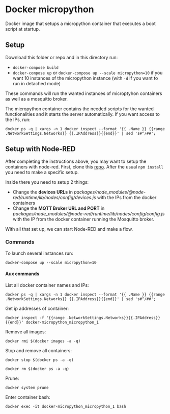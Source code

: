 # Docker micropython

Docker image that setups a micropython container that executes a boot script at startup.

## Setup

Download this folder or repo and in this directory run:

* `docker-compose build`
* `docker-compose up` or `docker-compose up --scale micropython=10` if you want 10 instances of the micropython instance (with `-d` if you want to run in detached mode)

These commands will run the wanted instances of microptyhon containers as well as a mosquitto broker.

The micropython container contains the needed scripts for the wanted functionalities and it starts the server automatically. If you want access to the IPs, run: 

`docker ps -q | xargs -n 1 docker inspect --format '{{ .Name }} {{range .NetworkSettings.Networks}} {{.IPAddress}}{{end}}' | sed 's#^/##';`

## Setup with Node-RED

After completing the instructions above, you may want to setup the containers with node-red. First, clone this [repo](https://github.com/S-R-MSc/margaridasilva-nodered). After the usual `npm install` you need to make a specific setup. 

Inside there you need to setup 2 things:
* Change the **devices URLs** in *packages/node_modules/@node-red/runtime/lib/nodes/config/devices.js* with the IPs from the docker containers
* Change the **MQTT Broker URL and PORT** in *packages/node_modules/@node-red/runtime/lib/nodes/config/config.js* with the IP from the docker container running the Mosquitto broker.

With all that set up, we can start Node-RED and make a flow.

### Commands 

To launch several instances run: 

`docker-compose up --scale micropython=10`

#### Aux commands

List all docker container names and IPs:

`docker ps -q | xargs -n 1 docker inspect --format '{{ .Name }} {{range .NetworkSettings.Networks}} {{.IPAddress}}{{end}}' | sed 's#^/##';`

Get ip addresses of container:

`docker inspect -f '{{range .NetworkSettings.Networks}}{{.IPAddress}}{{end}}' docker-micropython_micropython_1`

Remove all images:

`docker rmi $(docker images -a -q)`

Stop and remove all containers:

`docker stop $(docker ps -a -q)`

`docker rm $(docker ps -a -q)`

Prune: 

`docker system prune`

Enter container bash:

`docker exec -it docker-micropython_micropython_1 bash`
